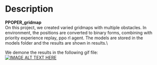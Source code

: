 # Description
**PPOPER_gridmap**\
On this project, we created varied gridmaps with multiple obstacles. In environment, the positions are converted to binary forms, combining with priority experience replay, ppo rl agent. The models are stored in the models folder and the results are shown in results.\

We demone the results in the following gif file:\
[![IMAGE ALT TEXT HERE](https://github.com/buivn/planning_algorithms/blob/master/ppoper_gridmap/results/30_20o_result4.png)](https://github.com/buivn/planning_algorithms/blob/master/ppoper_gridmap/video.gif)

